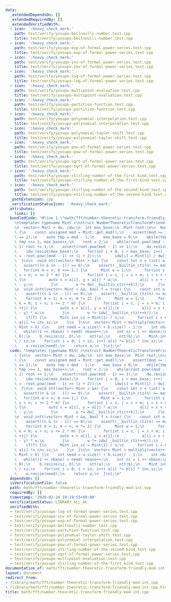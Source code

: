 ```yaml
---
data:
  _extendedDependsOn: []
  _extendedRequiredBy: []
  _extendedVerifiedWith:
  - icon: ':heavy_check_mark:'
    path: test/verify/yosupo-bellnoulli-number.test.cpp
    title: test/verify/yosupo-bellnoulli-number.test.cpp
  - icon: ':heavy_check_mark:'
    path: test/verify/yosupo-exp-of-formal-power-series.test.cpp
    title: test/verify/yosupo-exp-of-formal-power-series.test.cpp
  - icon: ':heavy_check_mark:'
    path: test/verify/yosupo-inv-of-formal-power-series.test.cpp
    title: test/verify/yosupo-inv-of-formal-power-series.test.cpp
  - icon: ':heavy_check_mark:'
    path: test/verify/yosupo-log-of-formal-power-series.test.cpp
    title: test/verify/yosupo-log-of-formal-power-series.test.cpp
  - icon: ':heavy_check_mark:'
    path: test/verify/yosupo-multipoint-evaluation.test.cpp
    title: test/verify/yosupo-multipoint-evaluation.test.cpp
  - icon: ':heavy_check_mark:'
    path: test/verify/yosupo-partition-function.test.cpp
    title: test/verify/yosupo-partition-function.test.cpp
  - icon: ':heavy_check_mark:'
    path: test/verify/yosupo-polynomial-interpolation.test.cpp
    title: test/verify/yosupo-polynomial-interpolation.test.cpp
  - icon: ':heavy_check_mark:'
    path: test/verify/yosupo-polynomial-taylor-shift.test.cpp
    title: test/verify/yosupo-polynomial-taylor-shift.test.cpp
  - icon: ':heavy_check_mark:'
    path: test/verify/yosupo-pow-of-formal-power-series.test.cpp
    title: test/verify/yosupo-pow-of-formal-power-series.test.cpp
  - icon: ':heavy_check_mark:'
    path: test/verify/yosupo-sqrt-of-formal-power-series.test.cpp
    title: test/verify/yosupo-sqrt-of-formal-power-series.test.cpp
  - icon: ':heavy_check_mark:'
    path: test/verify/yosupo-stirling-number-of-the-first-kind.test.cpp
    title: test/verify/yosupo-stirling-number-of-the-first-kind.test.cpp
  - icon: ':heavy_check_mark:'
    path: test/verify/yosupo-stirling-number-of-the-second-kind.test.cpp
    title: test/verify/yosupo-stirling-number-of-the-second-kind.test.cpp
  _pathExtension: cpp
  _verificationStatusIcon: ':heavy_check_mark:'
  attributes:
    links: []
  bundledCode: "#line 1 \"math/fft/number-theoretic-transform-friendly-mod-int.cpp\"\
    \ntemplate< typename Mint >\nstruct NumberTheoreticTransformFriendlyModInt {\n\
    \n  vector< Mint > dw, idw;\n  int max_base;\n  Mint root;\n\n  NumberTheoreticTransformFriendlyModInt()\
    \ {\n    const unsigned mod = Mint::get_mod();\n    assert(mod >= 3 && mod % 2\
    \ == 1);\n    auto tmp = mod - 1;\n    max_base = 0;\n    while(tmp % 2 == 0)\
    \ tmp >>= 1, max_base++;\n    root = 2;\n    while(root.pow((mod - 1) >> 1) ==\
    \ 1) root += 1;\n    assert(root.pow(mod - 1) == 1);\n    dw.resize(max_base);\n\
    \    idw.resize(max_base);\n    for(int i = 0; i < max_base; i++) {\n      dw[i]\
    \ = -root.pow((mod - 1) >> (i + 2));\n      idw[i] = Mint(1) / dw[i];\n    }\n\
    \  }\n\n  void ntt(vector< Mint > &a) {\n    const int n = (int) a.size();\n \
    \   assert((n & (n - 1)) == 0);\n    assert(__builtin_ctz(n) <= max_base);\n \
    \   for(int m = n; m >>= 1;) {\n      Mint w = 1;\n      for(int s = 0, k = 0;\
    \ s < n; s += 2 * m) {\n        for(int i = s, j = s + m; i < s + m; ++i, ++j)\
    \ {\n          auto x = a[i], y = a[j] * w;\n          a[i] = x + y, a[j] = x\
    \ - y;\n        }\n        w *= dw[__builtin_ctz(++k)];\n      }\n    }\n  }\n\
    \n  void intt(vector< Mint > &a, bool f = true) {\n    const int n = (int) a.size();\n\
    \    assert((n & (n - 1)) == 0);\n    assert(__builtin_ctz(n) <= max_base);\n\
    \    for(int m = 1; m < n; m *= 2) {\n      Mint w = 1;\n      for(int s = 0,\
    \ k = 0; s < n; s += 2 * m) {\n        for(int i = s, j = s + m; i < s + m; ++i,\
    \ ++j) {\n          auto x = a[i], y = a[j];\n          a[i] = x + y, a[j] = (x\
    \ - y) * w;\n        }\n        w *= idw[__builtin_ctz(++k)];\n      }\n    }\n\
    \    if(f) {\n      Mint inv_sz = Mint(1) / n;\n      for(int i = 0; i < n; i++)\
    \ a[i] *= inv_sz;\n    }\n  }\n\n  vector< Mint > multiply(vector< Mint > a, vector<\
    \ Mint > b) {\n    int need = a.size() + b.size() - 1;\n    int nbase = 1;\n \
    \   while((1 << nbase) < need) nbase++;\n    int sz = 1 << nbase;\n    a.resize(sz,\
    \ 0);\n    b.resize(sz, 0);\n    ntt(a);\n    ntt(b);\n    Mint inv_sz = Mint(1)\
    \ / sz;\n    for(int i = 0; i < sz; i++) a[i] *= b[i] * inv_sz;\n    intt(a, false);\n\
    \    a.resize(need);\n    return a;\n  }\n};\n"
  code: "template< typename Mint >\nstruct NumberTheoreticTransformFriendlyModInt\
    \ {\n\n  vector< Mint > dw, idw;\n  int max_base;\n  Mint root;\n\n  NumberTheoreticTransformFriendlyModInt()\
    \ {\n    const unsigned mod = Mint::get_mod();\n    assert(mod >= 3 && mod % 2\
    \ == 1);\n    auto tmp = mod - 1;\n    max_base = 0;\n    while(tmp % 2 == 0)\
    \ tmp >>= 1, max_base++;\n    root = 2;\n    while(root.pow((mod - 1) >> 1) ==\
    \ 1) root += 1;\n    assert(root.pow(mod - 1) == 1);\n    dw.resize(max_base);\n\
    \    idw.resize(max_base);\n    for(int i = 0; i < max_base; i++) {\n      dw[i]\
    \ = -root.pow((mod - 1) >> (i + 2));\n      idw[i] = Mint(1) / dw[i];\n    }\n\
    \  }\n\n  void ntt(vector< Mint > &a) {\n    const int n = (int) a.size();\n \
    \   assert((n & (n - 1)) == 0);\n    assert(__builtin_ctz(n) <= max_base);\n \
    \   for(int m = n; m >>= 1;) {\n      Mint w = 1;\n      for(int s = 0, k = 0;\
    \ s < n; s += 2 * m) {\n        for(int i = s, j = s + m; i < s + m; ++i, ++j)\
    \ {\n          auto x = a[i], y = a[j] * w;\n          a[i] = x + y, a[j] = x\
    \ - y;\n        }\n        w *= dw[__builtin_ctz(++k)];\n      }\n    }\n  }\n\
    \n  void intt(vector< Mint > &a, bool f = true) {\n    const int n = (int) a.size();\n\
    \    assert((n & (n - 1)) == 0);\n    assert(__builtin_ctz(n) <= max_base);\n\
    \    for(int m = 1; m < n; m *= 2) {\n      Mint w = 1;\n      for(int s = 0,\
    \ k = 0; s < n; s += 2 * m) {\n        for(int i = s, j = s + m; i < s + m; ++i,\
    \ ++j) {\n          auto x = a[i], y = a[j];\n          a[i] = x + y, a[j] = (x\
    \ - y) * w;\n        }\n        w *= idw[__builtin_ctz(++k)];\n      }\n    }\n\
    \    if(f) {\n      Mint inv_sz = Mint(1) / n;\n      for(int i = 0; i < n; i++)\
    \ a[i] *= inv_sz;\n    }\n  }\n\n  vector< Mint > multiply(vector< Mint > a, vector<\
    \ Mint > b) {\n    int need = a.size() + b.size() - 1;\n    int nbase = 1;\n \
    \   while((1 << nbase) < need) nbase++;\n    int sz = 1 << nbase;\n    a.resize(sz,\
    \ 0);\n    b.resize(sz, 0);\n    ntt(a);\n    ntt(b);\n    Mint inv_sz = Mint(1)\
    \ / sz;\n    for(int i = 0; i < sz; i++) a[i] *= b[i] * inv_sz;\n    intt(a, false);\n\
    \    a.resize(need);\n    return a;\n  }\n};\n"
  dependsOn: []
  isVerificationFile: false
  path: math/fft/number-theoretic-transform-friendly-mod-int.cpp
  requiredBy: []
  timestamp: '2020-02-24 19:19:55+09:00'
  verificationStatus: LIBRARY_ALL_AC
  verifiedWith:
  - test/verify/yosupo-log-of-formal-power-series.test.cpp
  - test/verify/yosupo-inv-of-formal-power-series.test.cpp
  - test/verify/yosupo-exp-of-formal-power-series.test.cpp
  - test/verify/yosupo-bellnoulli-number.test.cpp
  - test/verify/yosupo-partition-function.test.cpp
  - test/verify/yosupo-polynomial-taylor-shift.test.cpp
  - test/verify/yosupo-polynomial-interpolation.test.cpp
  - test/verify/yosupo-pow-of-formal-power-series.test.cpp
  - test/verify/yosupo-stirling-number-of-the-second-kind.test.cpp
  - test/verify/yosupo-sqrt-of-formal-power-series.test.cpp
  - test/verify/yosupo-multipoint-evaluation.test.cpp
  - test/verify/yosupo-stirling-number-of-the-first-kind.test.cpp
documentation_of: math/fft/number-theoretic-transform-friendly-mod-int.cpp
layout: document
redirect_from:
- /library/math/fft/number-theoretic-transform-friendly-mod-int.cpp
- /library/math/fft/number-theoretic-transform-friendly-mod-int.cpp.html
title: math/fft/number-theoretic-transform-friendly-mod-int.cpp
---
```


